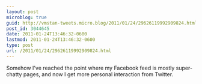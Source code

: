 ```yaml
---
layout: post
microblog: true
guid: http://vmstan-tweets.micro.blog/2011/01/24/29626119992909824.html
post_id: 3044645
date: 2011-01-24T13:46:32-0600
lastmod: 2011-01-24T13:46:32-0600
type: post
url: /2011/01/24/29626119992909824.html
---
```

Somehow I've reached the point where my Facebook feed is mostly super-chatty pages, and now I get more personal interaction from Twitter.
